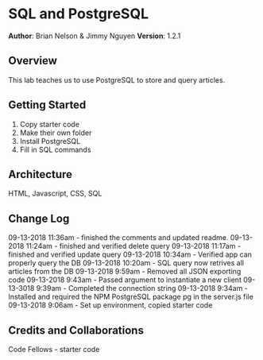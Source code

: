 # SQL and PostgreSQL

**Author**: Brian Nelson & Jimmy Nguyen
**Version**: 1.2.1

## Overview
<!-- Provide a high level overview of what this application is and why you are building it, beyond the fact that it's an assignment for a Code Fellows 301 class. (i.e. What's your problem domain?) -->
This lab teaches us to use PostgreSQL to store and query articles.

## Getting Started
<!-- What are the steps that a user must take in order to build this app on their own machine and get it running? -->
1. Copy starter code
2. Make their own folder
3. Install PostgreSQL
4. Fill in SQL commands

## Architecture
<!-- Provide a detailed description of the application design. What technologies (languages, libraries, etc) you're using, and any other relevant design information. -->
HTML, Javascript, CSS, SQL

## Change Log
<!-- Use this are to document the iterative changes made to your application as each feature is successfully implemented. Use time stamps. Here's an examples:

01-01-2001 4:59pm - Application now has a fully-functional express server, with GET and POST routes for the book resource. -->

09-13-2018 11:36am - finished the comments and updated readme.
09-13-2018 11:24am - finished and verified delete query
09-13-2018 11:17am - finished and verified update query
09-13-2018 10:34am - Verified app can properly query the DB
09-13-2018 10:20am - SQL query now retrives all articles from the DB
09-13-2018 9:59am - Removed all JSON exporting code
09-13-2018 9:43am - Passed argument to instantiate a new client
09-13-3018 9:39am - Completed the connection string
09-13-2018 9:34am - Installed and required the NPM PostgreSQL package pg in the server.js file
09-13-2018 9:06am - Set up environment, copied starter code


## Credits and Collaborations
Code Fellows - starter code